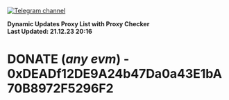 [![Telegram channel](https://img.shields.io/endpoint?url=https://runkit.io/damiankrawczyk/telegram-badge/branches/master?url=https://t.me/n4z4v0d)](https://t.me/n4z4v0d) 

**Dynamic Updates Proxy List with Proxy Checker**  
**Last Updated: 21.12.23 20:16**

# DONATE (_any evm_) - 0xDEADf12DE9A24b47Da0a43E1bA70B8972F5296F2
